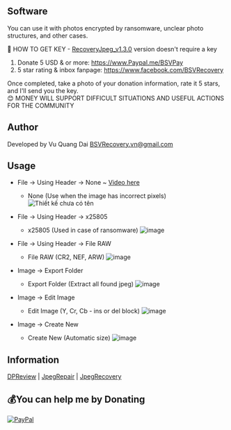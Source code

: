 ## Software
You can use it with photos encrypted by ransomware, unclear photo structures, and other cases. <br>

🤔 HOW TO GET KEY - [RecoveryJpeg_v1.3.0](https://github.com/VQD-BSV/RecoveryJpeg/releases/tag/RecoveryJpeg_v1.3.0) version doesn't require a key
1. Donate 5 USD & or more:  https://www.Paypal.me/BSVPay
2. 5 star rating & inbox fanpage: https://www.facebook.com/BSVRecovery

Once completed, take a photo of your donation information, rate it 5 stars, and I'll send you the key. <br>
😊 MONEY WILL SUPPORT DIFFICULT SITUATIONS AND USEFUL ACTIONS FOR THE COMMUNITY

## Author
Developed by Vu Quang Dai <BSVRecovery.vn@gmail.com>

## Usage
- File -> Using Header -> None ~ [Video here](https://www.youtube.com/watch?v=0OUbORvWM_k)
  - None (Use when the image has incorrect pixels)
![Thiết kế chưa có tên](https://github.com/VQD-BSV/FreeTool/assets/127699283/5ac152b6-e02e-4a8e-a11e-5746db106c81)

- File -> Using Header -> x25805
  - x25805 (Used in case of ransomware)
![image](https://github.com/VQD-BSV/RecoveryJpeg/assets/127699283/f5ce67bf-cf5e-4fc0-be63-7f1bac02c762)

- File -> Using Header -> File RAW
  - File RAW (CR2, NEF, ARW)
![image](https://github.com/VQD-BSV/RecoveryJpeg/assets/127699283/b447de08-bcfe-4961-8274-5ddccad99926)

- Image -> Export Folder
  - Export Folder (Extract all found jpeg)
![image](https://github.com/VQD-BSV/RecoveryJpeg/assets/127699283/a6c26bdb-e499-4b67-b73a-033f684c9dfb)

- Image -> Edit Image
  - Edit Image (Y, Cr, Cb - ins or del block)
![image](https://github.com/VQD-BSV/RecoveryJpeg/assets/127699283/bf86bfa1-cf24-49dc-800c-2290e8a2f76b)


- Image -> Create New
  - Create New (Automatic size)
![image](https://github.com/VQD-BSV/RecoveryJpeg/assets/127699283/fb904d92-ebb2-421d-b5d6-a714a18640a0)


## Information
[DPReview](https://www.dpreview.com/products/canon/slrs/canon_eos5dmkiv/sample-photos) | [JpegRepair](https://github.com/dmahurin/jpegrepair) | [JpegRecovery](https://github.com/euzun/jpeg-carver-csharp)

## 💰You can help me by Donating
[![PayPal](https://img.shields.io/badge/PayPal-00457C?style=for-the-badge&logo=paypal&logoColor=white)](https://paypal.me/BSVPay)
